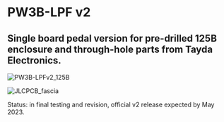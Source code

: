 # PW3B-LPF v2

## Single board pedal version for pre-drilled 125B enclosure and through-hole parts from Tayda Electronics. 

![PW3B-LPFv2_125B](https://user-images.githubusercontent.com/127763821/231521314-9bb8413c-1ac3-4e96-9617-a4446d028669.png)




![JLCPCB_fascia](https://user-images.githubusercontent.com/127763821/230925146-7342877b-b596-48cb-9574-d2ad54d94166.jpg)

Status: in final testing and revision, official v2 release expected by May 2023.
